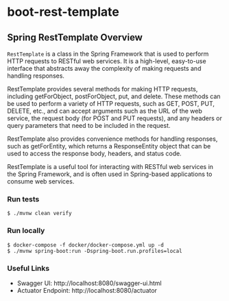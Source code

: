 # boot-rest-template


## Spring RestTemplate Overview

`RestTemplate` is a class in the Spring Framework that is used to perform HTTP requests to RESTful web services. It is a high-level, easy-to-use interface that abstracts away the complexity of making requests and handling responses.

RestTemplate provides several methods for making HTTP requests, including getForObject, postForObject, put, and delete. These methods can be used to perform a variety of HTTP requests, such as GET, POST, PUT, DELETE, etc., and can accept arguments such as the URL of the web service, the request body (for POST and PUT requests), and any headers or query parameters that need to be included in the request.

RestTemplate also provides convenience methods for handling responses, such as getForEntity, which returns a ResponseEntity object that can be used to access the response body, headers, and status code.

RestTemplate is a useful tool for interacting with RESTful web services in the Spring Framework, and is often used in Spring-based applications to consume web services.


### Run tests
`$ ./mvnw clean verify`

### Run locally
```shell
$ docker-compose -f docker/docker-compose.yml up -d
$ ./mvnw spring-boot:run -Dspring-boot.run.profiles=local
```


### Useful Links
* Swagger UI: http://localhost:8080/swagger-ui.html
* Actuator Endpoint: http://localhost:8080/actuator
